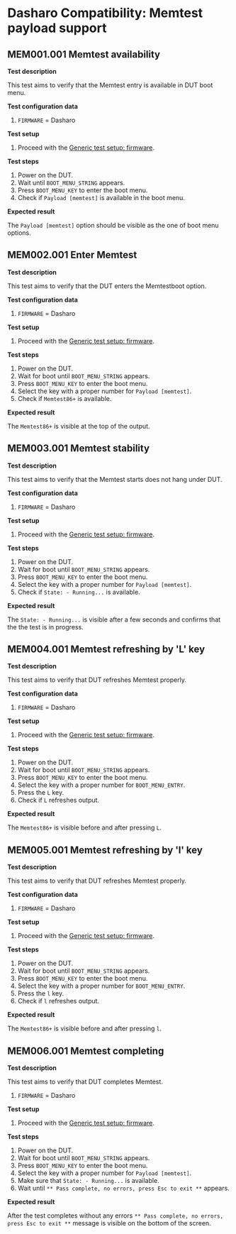 # Dasharo Compatibility: Memtest payload support

## MEM001.001 Memtest availability

**Test description**

This test aims to verify that the Memtest entry is available in DUT boot
    menu.

**Test configuration data**

1. `FIRMWARE` = Dasharo

**Test setup**

1. Proceed with the
    [Generic test setup: firmware](../generic-test-setup.md#firmware).

**Test steps**

1. Power on the DUT.
2. Wait until `BOOT_MENU_STRING` appears.
3. Press `BOOT_MENU_KEY` to enter the boot menu.
4. Check if `Payload [memtest]` is available in the boot menu.

**Expected result**

The `Payload [memtest]` option should be visible as the one of boot menu options.

## MEM002.001 Enter Memtest

**Test description**

This test aims to verify that the DUT enters the Memtestboot option.

**Test configuration data**

1. `FIRMWARE` = Dasharo

**Test setup**

1. Proceed with the
    [Generic test setup: firmware](../generic-test-setup.md#firmware).

**Test steps**

1. Power on the DUT.
2. Wait for boot until `BOOT_MENU_STRING` appears.
3. Press `BOOT_MENU_KEY` to enter the boot menu.
4. Select the key with a proper number for `Payload [memtest]`.
5. Check if `Memtest86+` is available.

**Expected result**

The `Memtest86+` is visible at the top of the output.

## MEM003.001 Memtest stability

**Test description**

This test aims to verify that the Memtest starts does not hang under DUT.

**Test configuration data**

1. `FIRMWARE` = Dasharo

**Test setup**

1. Proceed with the
    [Generic test setup: firmware](../generic-test-setup.md#firmware).

**Test steps**

1. Power on the DUT.
2. Wait for boot until `BOOT_MENU_STRING` appears.
3. Press `BOOT_MENU_KEY` to enter the boot menu.
4. Select the key with a proper number for `Payload [memtest]`.
5. Check if `State: - Running...` is available.

**Expected result**

The `State: - Running...` is visible after a few seconds and confirms that the
the test is in progress.

## MEM004.001 Memtest refreshing by 'L' key

**Test description**

This test aims to verify that DUT refreshes Memtest properly.

**Test configuration data**

1. `FIRMWARE` = Dasharo

**Test setup**

1. Proceed with the
    [Generic test setup: firmware](../generic-test-setup.md#firmware).

**Test steps**

1. Power on the DUT.
2. Wait for boot until `BOOT_MENU_STRING` appears.
3. Press `BOOT_MENU_KEY` to enter the boot menu.
4. Select the key with a proper number for `BOOT_MENU_ENTRY`.
5. Press the `L` key.
6. Check if `L` refreshes output.

**Expected result**

The `Memtest86+` is visible before and after pressing `L`.

## MEM005.001 Memtest refreshing by 'l' key

**Test description**

This test aims to verify that DUT refreshes Memtest properly.

**Test configuration data**

1. `FIRMWARE` = Dasharo

**Test setup**

1. Proceed with the
    [Generic test setup: firmware](../generic-test-setup.md#firmware).

**Test steps**

1. Power on the DUT.
2. Wait for boot until `BOOT_MENU_STRING` appears.
3. Press `BOOT_MENU_KEY` to enter the boot menu.
4. Select the key with a proper number for `BOOT_MENU_ENTRY`.
5. Press the `l` key.
6. Check if `l` refreshes output.

**Expected result**

The `Memtest86+` is visible before and after pressing `l`.

## MEM006.001 Memtest completing

**Test description**

This test aims to verify that DUT completes Memtest.

1. `FIRMWARE` = Dasharo

**Test setup**

1. Proceed with the
    [Generic test setup: firmware](../generic-test-setup.md#firmware).

**Test steps**

1. Power on the DUT.
2. Wait for boot until `BOOT_MENU_STRING` appears.
3. Press `BOOT_MENU_KEY` to enter the boot menu.
4. Select the key with a proper number for `Payload [memtest]`.
5. Make sure that `State: - Running...` is available.
6. Wait until `** Pass complete, no errors, press Esc to exit **` appears.

**Expected result**

After the test completes without any errors
`** Pass complete, no errors, press Esc to exit **` message is visible on the
bottom of the screen.
